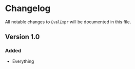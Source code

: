 # Changelog

All notable changes to `EvalExpr` will be documented in this file.

## Version 1.0

### Added
- Everything
